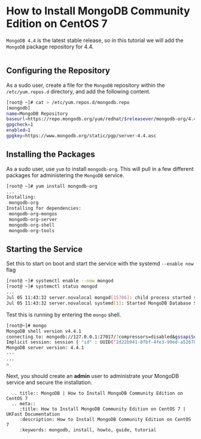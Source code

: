 # How to Install MongoDB Community Edition on CentOS 7

`MongoDB 4.4` is the latest stable release, so in this tutorial we will add the `MongoDB` package repository for 4.4.

``` note:: As package versions do change, please adjust the repository version accordingly as to your requirements.
```
## Configuring the Repository

As a sudo user, create a file for the `MongoDB` repository within the `/etc/yum.repos.d` directory, and add the following content.

```bash
[root@ ~]# cat > /etc/yum.repos.d/mongodb.repo
[mongodb]
name=MongoDB Repository
baseurl=https://repo.mongodb.org/yum/redhat/$releasever/mongodb-org/4.4/x86_64/
gpgcheck=1
enabled=1
gpgkey=https://www.mongodb.org/static/pgp/server-4.4.asc
```

## Installing the Packages

As a sudo user, use `yum` to install `mongodb-org`. This will pull in a few different packages for administering the `MongoDB` service.

```bash
[root@ ~]# yum install mongodb-org
...
Installing:
 mongodb-org
Installing for dependencies:
 mongodb-org-mongos
 mongodb-org-server
 mongodb-org-shell
 mongodb-org-tools
```

## Starting the Service

Set this to start on boot and start the service with the systemd `--enable now` flag

```bash
[root@ ~]# systemctl enable --now mongod
[root@ ~]# systemctl status mongod
...
Jul 05 11:43:32 server.novalocal mongod[15786]: child process started successfully, parent exiting
Jul 05 11:43:32 server.novalocal systemd[1]: Started MongoDB Database Server.
```

Test this is running by entering the `mongo` shell.

```bash
[root@~]# mongo
MongoDB shell version v4.4.1
connecting to: mongodb://127.0.0.1:27017/?compressors=disabled&gssapiServiceName=mongodb
Implicit session: session { "id" : UUID("2d22b941-8fbf-4fe3-99ed-a52678e22097") }
MongoDB server version: 4.4.1
---
...
>
```

Next, you should create an **admin** user to administrate your MongoDB service and secure the installation.

```eval_rst
  .. title:: MongoDB | How to Install MongoDB Community Edition on CentOS 7
  .. meta::
     :title: How to Install MongoDB Community Edition on CentOS 7 | UKFast Documentation
     :description: How to Install MongoDB Community Edition on CentOS 7
     :keywords: mongodb, install, howto, guide, tutorial
```
